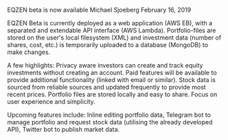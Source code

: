 EQZEN beta is now available
Michael Sjoeberg
February 16, 2019

EQZEN Beta is currently deployed as a web application (AWS EB), with a separated and extendable API interface (AWS Lambda). Portfolio-files are stored on the user's local filesystem (XML) and investment data (number of shares, cost, etc.) is temporarily uploaded to a database (MongoDB) to make changes.

A few highlights: Privacy aware investors can create and track equity investments without creating an account. Paid features will be available to provide additional functionality (linked with email or similar). Stock data is sourced from reliable sources and updated frequently to provide most recent prices. Portfolio files are stored locally and easy to share. Focus on user experience and simplicity.

Upcoming features include: Inline editing portfolio data, Telegram bot to manage portfolio and request stock data (utilising the already developed API), Twitter bot to publish market data.